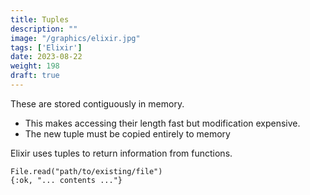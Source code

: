 ```yaml
---
title: Tuples
description: "" 
image: "/graphics/elixir.jpg"
tags: ['Elixir']
date: 2023-08-22
weight: 198
draft: true
---
```


These are stored contiguously in memory.
- This makes accessing their length fast but modification expensive.
- The new tuple must be copied entirely to memory

Elixir uses tuples to return information from functions.

```
File.read("path/to/existing/file")
{:ok, "... contents ..."}
```

